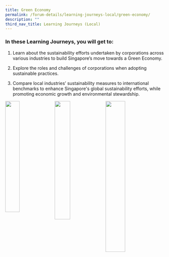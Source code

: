 ```yaml
---
title: Green Economy
permalink: /forum-details/learning-journeys-local/green-economy/
description: ""
third_nav_title: Learning Journeys (Local)
---
```

### In these Learning Journeys, you will get to:<br>

1. Learn about the sustainability efforts undertaken by corporations across various industries to build Singapore’s move towards a Green Economy.

1. Explore the roles and challenges of corporations when adopting sustainable practices.&nbsp;

1. Compare local industries’ sustainability measures to international benchmarks to enhance Singapore's global sustainability efforts, while promoting economic growth and environmental stewardship.

<a href="https://www.313somerset.com.sg/"><img style="float: left; width: 30%; margin-right: 1%; margin-bottom: 0.5em;" src="https://hosting.photobucket.com/images/i/tracyng81/313_somerset_6AbzsJdWth3h1qYjxxW6kh.png?width=320&amp;height=320&amp;fit=bounds"></a><a href="https://www.mandai.com/en/mandai.html"><img style="float: left; width: 31%; margin-right: 1%; margin-bottom: 0.5em;" src="https://hosting.photobucket.com/images/i/tracyng81/Mandai_Wildlife_Reserve_fkdu99XjrBUPvMnJp6a56X.png?width=320&amp;height=320&amp;fit=bounds">
</a><a href="https://www.silosobeachresort.com/"><img style="float: left; width: 35%; margin-right: 1%; margin-bottom: 0.5em;" src="https://hosting.photobucket.com/images/i/tracyng81/Siloso_Beach_Resort_2Aryh37BFuUmRrTKtXuddc.png?width=320&amp;height=320&amp;fit=bounds"></a>